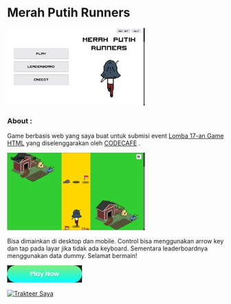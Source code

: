 # Merah Putih Runners

<img src="assets/img/screenshots-1.png" height="180">

### About :

Game berbasis web yang saya buat untuk submisi event [Lomba 17-an Game HTML](https://codecafe.id/event) yang diselenggarakan oleh [CODECAFE](https://codecafe.id/) .

<img src="assets/img/screenshots-2.png" height="180">

Bisa dimainkan di desktop dan mobile. Control bisa menggunakan arrow key dan tap pada layar jika tidak ada keyboard. Sementara leaderboardnya menggunakan data dummy. Selamat bermain!

<a href="https://izardaffa.github.io/mp-runners" target="_blank"><img src="assets/img/play-button.png" height="40" alt="Play Now"></a>

<a href="https://trakteer.id/izardaffa" target="_blank"><img id="wse-buttons-preview" src="https://cdn.trakteer.id/images/embed/trbtn-red-2.png" height="40" style="border:0px;height:40px;" alt="Trakteer Saya"></a>